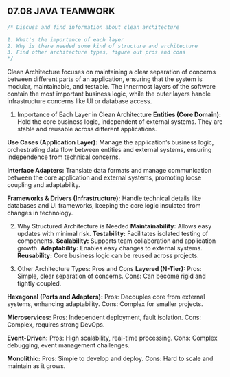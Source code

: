 ## 07.08 JAVA TEAMWORK

```java
/* Discuss and find information about clean architecture

1. What's the importance of each layer
2. Why is there needed some kind of structure and architecture
3. Find other architecture types, figure out pros and cons
*/
```

Clean Architecture focuses on maintaining a clear separation of concerns between different parts of an application, ensuring that the system is modular, maintainable, and testable. The innermost layers of the software contain the most important business logic, while the outer layers handle infrastructure concerns like UI or database access.

1. Importance of Each Layer in Clean Architecture
**Entities (Core Domain):** Hold the core business logic, independent of external systems. They are stable and reusable across different applications.

**Use Cases (Application Layer):** Manage the application’s business logic, orchestrating data flow between entities and external systems, ensuring independence from technical concerns.

**Interface Adapters:** Translate data formats and manage communication between the core application and external systems, promoting loose coupling and adaptability.

**Frameworks & Drivers (Infrastructure):** Handle technical details like databases and UI frameworks, keeping the core logic insulated from changes in technology.

2. Why Structured Architecture is Needed
**Maintainability:** Allows easy updates with minimal risk.
**Testability:** Facilitates isolated testing of components.
**Scalability:** Supports team collaboration and application growth.
**Adaptability:** Enables easy changes to external systems.
**Reusability:** Core business logic can be reused across projects.

3. Other Architecture Types: Pros and Cons
**Layered (N-Tier):**
Pros: Simple, clear separation of concerns.
Cons: Can become rigid and tightly coupled.

**Hexagonal (Ports and Adapters):**
Pros: Decouples core from external systems, enhancing adaptability.
Cons: Complex for smaller projects.

**Microservices:**
Pros: Independent deployment, fault isolation.
Cons: Complex, requires strong DevOps.

**Event-Driven:**
Pros: High scalability, real-time processing.
Cons: Complex debugging, event management challenges.

**Monolithic:**
Pros: Simple to develop and deploy.
Cons: Hard to scale and maintain as it grows.


